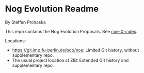# Nog Evolution Readme
By Steffen Prohaska
<!--@@VERSIONINC@@-->

This repo contains the Nog Evolution Proposals.  See
[noe-0-index](./noes/noe-0-index.md).

Locations:

* <https://git.imp.fu-berlin.de/bcp/noe>: Limited Git history, without
  supplementary repo.
* The usual project location at ZIB: Extended Git history and supplementary
  repo.
